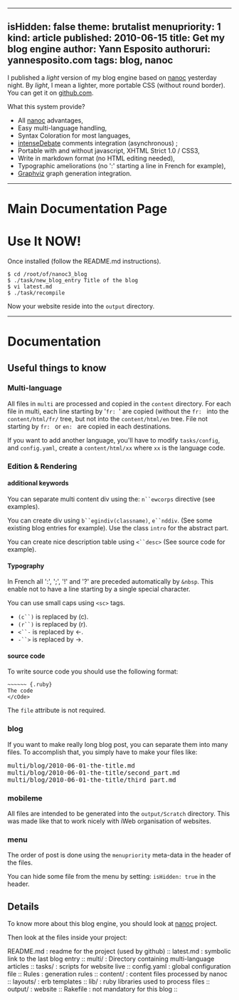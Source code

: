 -----
isHidden:       false
theme: brutalist
menupriority:   1
kind:           article
published: 2010-06-15
title: Get my blog engine
author: Yann Esposito
authoruri: yannesposito.com
tags:  blog, nanoc
-----

I published a *light* version of my blog engine based on [nanoc](http://nanoc.stoneship.org) yesterday night. By *light*, I mean a lighter, more portable CSS (without round border).
You can get it on [github.com](http://github.com/yogsototh/nanoc3_blog).

What this system provide?

* All [nanoc](http://nanoc.stoneship.org) advantages,
* Easy multi-language handling,
* Syntax Coloration for most languages,
* [intenseDebate](http://intensedebate.org) comments integration (asynchronous) ;
* Portable with and without javascript, XHTML Strict 1.0 / CSS3,
* Write in markdown format (no HTML editing needed),
* Typographic ameliorations (no ':' starting a line in French for example),
* [Graphviz](http://graphviz.org) graph generation integration.

---

# Main Documentation Page

# Use It NOW!

Once installed (follow the README.md instructions).

~~~~~~ {.zsh}
$ cd /root/of/nanoc3_blog
$ ./task/new_blog_entry Title of the blog
$ vi latest.md
$ ./task/recompile
~~~~~~

Now your website reside into the `output` directory.

---

# Documentation

## Useful things to know

### Multi-language

All files in `multi` are processed and copied in the `content` directory.
For each file in multi, each line starting by '`fr: `' are copied (without the `fr: ` into the `content/html/fr/` tree, but not into the `content/html/en` tree. File not starting by `fr: ` or `en: ` are copied in each destinations.

If you want to add another language, you'll have to modify `tasks/config`, and `config.yaml`, create a `content/html/xx` where `xx` is the language code.

### Edition & Rendering

#### additional keywords

You can separate multi content div using the: `n``ewcorps` directive (see examples).

You can create div using `b``egindiv(classname)`, `e``nddiv`. (See some existing blog entries for example). Use the class `intro` for the abstract part.

You can create nice description table using `<``desc>` (See source code for example).

#### Typography

In French all ':', ';', '!' and '?' are preceded automatically by `&nbsp`. This enable not to have a line starting by a single special character.

You can use small caps using `<sc>` tags. 

* `(c``)` is replaced by (c).
* `(r``)` is replaced by (r).
* `<``-` is replaced by <-.
* `-``>` is replaced by ->.

#### source code

To write source code you should use the following format:

~~~~~~ {.html}
~~~~~~ {.ruby}
The code
</cOde>
~~~~~~

The `file` attribute is not required.

### blog

If you want to make really long blog post, you can separate them into many files. To accomplish that, you simply have to make your files like:

<pre class="twilight">
multi/blog/2010-06-01-the-title.md
multi/blog/2010-06-01-the-title/second_part.md
multi/blog/2010-06-01-the-title/third_part.md
</pre>

### mobileme

All files are intended to be generated into the `output/Scratch` directory.
This was made like that to work nicely with iWeb organisation of websites.

### menu

The order of post is done using the `menupriority` meta-data in the header of the files.

You can hide some file from the menu by setting: `isHidden: true` in the header.

## Details

To know more about this blog engine, you should look at
[nanoc](http://nanoc.stoneship.org) project.

Then look at the files inside your project:

<desc>
README.md   : readme for the project (used by github) ::
latest.md   : symbolic link to the last blog entry ::
multi/      : Directory containing multi-language articles ::
tasks/      : scripts for website live ::
config.yaml : global configuration file ::
Rules       : generation rules ::
content/    : content files processed by nanoc ::
layouts/    : erb templates ::
lib/        : ruby libraries used to process files ::
output/     : website ::
Rakefile    : not mandatory for this blog ::
</desc>
